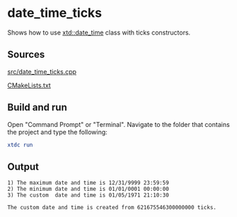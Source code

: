 # date_time_ticks

Shows how to use [xtd::date_time](https://gammasoft71.github.io/xtd/reference_guides/latest/classxtd_1_1date__time.html) class with ticks constructors.

## Sources

[src/date_time_ticks.cpp](src/date_time_ticks.cpp)

[CMakeLists.txt](CMakeLists.txt)

## Build and run

Open "Command Prompt" or "Terminal". Navigate to the folder that contains the project and type the following:

```cmake
xtdc run
```

## Output

```
1) The maximum date and time is 12/31/9999 23:59:59
2) The minimum date and time is 01/01/0001 00:00:00
3) The custom  date and time is 01/05/1971 21:10:30

The custom date and time is created from 621675546300000000 ticks.
```
